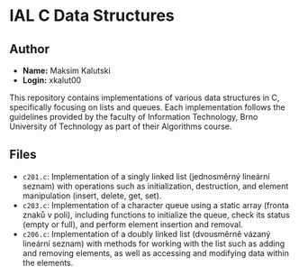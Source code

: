 # IAL C Data Structures

## Author

- **Name:** Maksim Kalutski
- **Login:** xkalut00

This repository contains implementations of various data structures in C, specifically focusing on lists and queues. Each implementation follows the guidelines provided by the faculty of Information Technology, Brno University of Technology as part of their Algorithms course.

## Files

- `c201.c`: Implementation of a singly linked list (jednosměrný lineární seznam) with operations such as initialization, destruction, and element manipulation (insert, delete, get, set).
- `c203.c`: Implementation of a character queue using a static array (fronta znaků v poli), including functions to initialize the queue, check its status (empty or full), and perform element insertion and removal.
- `c206.c`: Implementation of a doubly linked list (dvousměrně vázaný lineární seznam) with methods for working with the list such as adding and removing elements, as well as accessing and modifying data within the elements.
